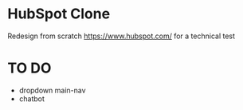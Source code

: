 # HubSpot Clone

Redesign from scratch https://www.hubspot.com/ for a technical test

# TO DO

- dropdown main-nav
- chatbot
